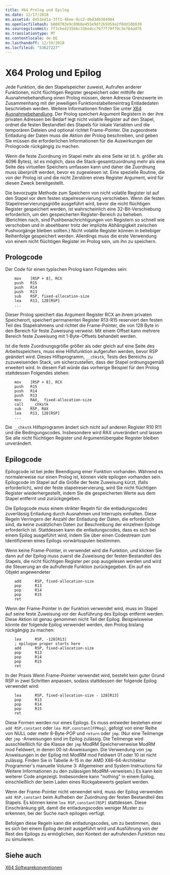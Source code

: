 ```yaml
---
title: X64 Prolog und Epilog
ms.date: 12/17/2018
ms.assetid: 0453ed1a-3ff1-4bee-9cc2-d6d3d6384984
ms.openlocfilehash: b808703e9c89b8e455e9df2b5959a2f0dd10b939
ms.sourcegitcommit: ff3cbe4235b6c316edcc7677f79f70c3e784ad76
ms.translationtype: MT
ms.contentlocale: de-DE
ms.lasthandoff: 12/19/2018
ms.locfileid: "53627227"
---
```

# <a name="x64-prolog-and-epilog"></a>X64 Prolog und Epilog

Jede Funktion, die den Stapelspeicher zuweist, Aufrufen anderer Funktionen, nicht flüchtigen Register gespeichert oder mithilfe der Ausnahmebehandlung einen Prolog müssen, deren Adresse Grenzwerte im Zusammenhang mit der jeweiligen Funktionstabelleneintrag Entladedaten beschrieben werden. Weitere Informationen finden Sie unter [X64 Ausnahmebehandlung](../build/exception-handling-x64.md). Der Prolog speichert Argument Registern in der ihre privaten Adressen bei Bedarf legt nicht volatile Register auf den Stapel, ordnet die festen Bestandteil des Stapels für lokale Variablen und die temporären Dateien und optional richtet Frame-Pointer. Die zugeordnete Entladung der Daten muss die Aktion der Prolog beschreiben, und geben Sie müssen die erforderlichen Informationen für die Auswirkungen der Prologcode rückgängig zu machen.

Wenn die feste Zuordnung im Stapel mehr als eine Seite ist (d. h. größer als 4096 Bytes), ist es möglich, dass die Stack-gesamtzuordnung mehr als eine Seite des virtuellen Speichers umfassen kann und daher die Zuordnung muss überprüft werden, bevor es zugewiesen ist. Eine spezielle Routine, die von der Prolog ist und die nicht Zerstören eines Register Argument, wird für diesen Zweck bereitgestellt.

Die bevorzugte Methode zum Speichern von nicht volatile Register ist auf den Stapel vor dem festen stapelreservierung verschieben. Wenn die festen Stapelreservierungsgröße ausgeführt wird, bevor die nicht flüchtigen Register gespeichert werden, ist wahrscheinlich eine 32-Bit-Verschiebung erforderlich, um den gespeicherten Register-Bereich zu beheben. (Berichten nach, sind Pushbenachrichtigungen von Registern so schnell wie verschoben und in absehbarer trotz der implizite Abhängigkeit zwischen Pushvorgänge bleiben sollten.) Nicht volatile Register können in beliebiger Reihenfolge gespeichert werden. Allerdings muss die erste Verwendung von einem nicht flüchtigen Register im Prolog sein, um ihn zu speichern.

## <a name="prolog-code"></a>Prologcode

Der Code für einen typischen Prolog kann Folgendes sein:

```MASM
    mov    [RSP + 8], RCX
    push   R15
    push   R14
    push   R13
    sub    RSP, fixed-allocation-size
    lea    R13, 128[RSP]
    ...
```

Dieser Prolog speichert das Argument Register RCX an ihrem privaten Speicherort, speichert permanenten Register R13-R15 reserviert den festen Teil des Stapelrahmens und richtet die Frame-Pointer, die von 128 Byte in den Bereich für feste Zuweisung verweist. Mit einem Offset kann mehrere Bereich feste Zuweisung mit 1-Byte-Offsets behandelt werden.

Ist die feste Zuordnungsgröße größer als oder gleich auf eine Seite des Arbeitsspeichers, muss eine Hilfsfunktion aufgerufen werden, bevor RSP geändert wird. Dieses Hilfsprogramm, `__chkstk`, Tests des Bereichs zu zuzuweisenden Stack, um sicherzustellen, dass der Stapel ordnungsgemäß erweitert wird. In diesem Fall würde das vorherige Beispiel für den Prolog stattdessen Folgendes stehen:

```MASM
    mov    [RSP + 8], RCX
    push   R15
    push   R14
    push   R13
    mov    RAX,  fixed-allocation-size
    call   __chkstk
    sub    RSP, RAX
    lea    R13, 128[RSP]
    ...
```

Die `__chkstk` Hilfsprogramm ändert sich nicht auf anderen Register R10 R11 und die Bedingungscodes. Insbesondere wird RAX unverändert und lassen Sie alle nicht flüchtigen Register und Argumentübergabe Register bleiben unverändert.

## <a name="epilog-code"></a>Epilogcode

Epilogcode ist bei jeder Beendigung einer Funktion vorhanden. Während es normalerweise nur einen Prolog ist, können viele epilogen vorhanden sein. Epilogcode im Stapel auf die Größe der feste Zuweisung kürzt, (falls erforderlich), wird der feste stapelreservierung, wird Sie nicht flüchtigen Register wiederhergestellt, indem Sie die gespeicherten Werte aus dem Stapel entfernt und zurückgegeben.

Die Epilogcode muss einem strikter Regeln für die entladungscodes zuverlässig Entladung durch Ausnahmen und Interrupts einhalten. Diese Regeln Verringern der Anzahl der Entladung der Daten, die erforderlich sind, da keine zusätzlichen Daten zur Beschreibung der einzelnen Epiloge erforderlich ist. Stattdessen kann die entladungscodes, dass es sich bei einem Epilog ausgeführt wird, indem Sie über einen Codestream zum Identifizieren eines Epilogs vorwärtsspulen bestimmen.

Wenn keine Frame-Pointer, in verwendet wird die Funktion, und klicken Sie dann auf der Epilog muss zuerst die Zuweisung der festen Bestandteil des Stapels, die nicht flüchtigen Register per pop ausgelesen werden und wird die Steuerung an die aufrufende Funktion zurückgegeben. Ein auf ein Objekt angewendeter

```MASM
    add      RSP, fixed-allocation-size
    pop      R13
    pop      R14
    pop      R15
    ret
```

Wenn der Frame-Pointer in der Funktion verwendet wird, muss im Stapel auf seine feste Zuweisung vor der Ausführung des Epilogs entfernt werden. Diese Aktion ist genau genommen nicht Teil der Epilog. Beispielsweise könnte der folgende Epilog verwendet werden, den Prolog bislang rückgängig zu machen:

```MASM
    lea      RSP, -128[R13]
    ; epilogue proper starts here
    add      RSP, fixed-allocation-size
    pop      R13
    pop      R14
    pop      R15
    ret
```

In der Praxis Wenn Frame-Pointer verwendet wird, besteht kein guter Grund RSP in zwei Schritten anpassen, sodass stattdessen der folgende Epilog verwendet wird:

```MASM
    lea      RSP, fixed-allocation-size - 128[R13]
    pop      R13
    pop      R14
    pop      R15
    ret
```

Diese Formen werden nur eines Epilogs. Es muss entweder bestehen einer `add RSP,constant` oder `lea RSP,constant[FPReg]`, gefolgt von einer Reihe von NULL oder mehr 8-Byte-POP und `return` oder `jmp`. (Nur eine Teilmenge der `jmp` -Anweisungen sind im Epilog zulässig. Die Teilmenge wird ausschließlich für die Klasse der `jmp` ModRM Speicherverweise ModRM mod Feldwert, in denen 00 ist-Anweisungen. Die Verwendung von `jmp` Anweisungen in der Epilog mit ModRM mod Feldwert 01 oder 10 ist nicht zulässig. Finden Sie in Tabelle A-15 in der AMD X86-64-Architektur Programmer's manuelle Volume 3: Allgemeiner and System Instructions für Weitere Informationen zu den zulässigen ModRM-verweisen.) Es kann kein weiterer Code angezeigt. Insbesondere kann "nothing" in einem Epilog, einschließlich der beim Laden eines Rückgabewerts geplant werden.

Wenn der Frame-Pointer nicht verwendet wird, muss der Epilog verwenden `add RSP,constant` beim Aufheben der Zuordnung der festen Bestandteil des Stapels. Es können keine `lea RSP,constant[RSP]` stattdessen. Diese Einschränkung gilt, damit die entladungscodes weniger Muster zu erkennen, bei der Suche nach epilogen verfügt.

Befolgen diese Regeln kann die entladungscodes, um zu bestimmen, dass es sich bei einem Epilog derzeit ausgeführt wird und Ausführung von der Rest des Epilogs zu ermöglichen, den Kontext der aufrufenden Funktion neu zu simulieren.

## <a name="see-also"></a>Siehe auch

[X64 Softwarekonventionen](../build/x64-software-conventions.md)